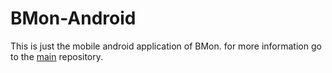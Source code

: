 # BMon-Android

This is just the mobile android application of BMon. for more 
information go to the [main](https://github.com/jpantao/BMon) repository.
